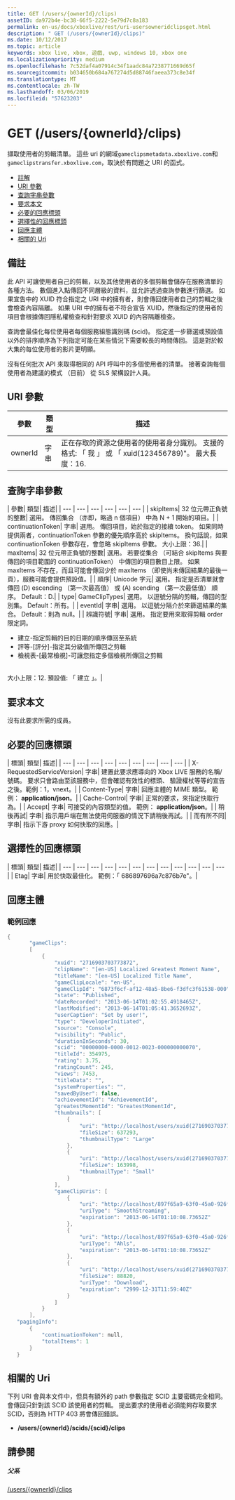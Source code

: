 ```yaml
---
title: GET (/users/{ownerId}/clips)
assetID: da972b4e-bc38-66f5-2222-5e79d7c8a183
permalink: en-us/docs/xboxlive/rest/uri-usersowneridclipsget.html
description: " GET (/users/{ownerId}/clips)"
ms.date: 10/12/2017
ms.topic: article
keywords: xbox live, xbox, 遊戲, uwp, windows 10, xbox one
ms.localizationpriority: medium
ms.openlocfilehash: 7c52daf4a07914c34f1aadc84a7238771669d65f
ms.sourcegitcommit: b034650b684a767274d5d88746faeea373c8e34f
ms.translationtype: MT
ms.contentlocale: zh-TW
ms.lasthandoff: 03/06/2019
ms.locfileid: "57623203"
---
```

# <a name="get-usersowneridclips"></a>GET (/users/{ownerId}/clips)
擷取使用者的剪輯清單。
這些 uri 的網域`gameclipsmetadata.xboxlive.com`和`gameclipstransfer.xboxlive.com`，取決於有問題之 URI 的函式。

  * [註解](#ID4EX)
  * [URI 參數](#ID4EEB)
  * [查詢字串參數](#ID4EPB)
  * [要求本文](#ID4EPE)
  * [必要的回應標頭](#ID4E1E)
  * [選擇性的回應標頭](#ID4ENH)
  * [回應主體](#ID4EOAAC)
  * [相關的 Uri](#ID4EABAC)

<a id="ID4EX"></a>


## <a name="remarks"></a>備註

此 API 可讓使用者自己的剪輯，以及其他使用者的多個剪輯會儲存在服務清單的各種方法。 數個進入點傳回不同層級的資料，並允許透過查詢參數進行篩選。 如果宣告中的 XUID 符合指定之 URI 中的擁有者，則會傳回使用者自己的剪輯之後會檢查內容隔離。 如果 URI 中的擁有者不符合宣告 XUID，然後指定的使用者的項目會根據傳回隱私權檢查和針對要求 XUID 的內容隔離檢查。

查詢會最佳化每位使用者每個服務組態識別碼 (scid)。 指定進一步篩選或預設值以外的排序順序為下列指定可能在某些情況下需要較長的時間傳回。 這是對於較大集的每位使用者的影片更明顯。

沒有任何批次 API 來取得相同的 API 呼叫中的多個使用者的清單。 接著查詢每個使用者為建議的模式 （目前） 從 SLS 架構設計人員。

<a id="ID4EEB"></a>


## <a name="uri-parameters"></a>URI 參數

| 參數| 類型| 描述|
| --- | --- | --- |
| ownerId| 字串| 正在存取的資源之使用者的使用者身分識別。 支援的格式: 「 我 」 或 「 xuid(123456789)"。 最大長度：16.|

<a id="ID4EPB"></a>


## <a name="query-string-parameters"></a>查詢字串參數

| 參數| 類型| 描述|
| --- | --- | --- | --- | --- | --- |
| skipItems| 32 位元帶正負號的整數| 選用。 傳回集合 （亦即，略過 n 個項目） 中為 N + 1 開始的項目。|
| continuationToken| 字串| 選用。 傳回項目，始於指定的接續 token。 如果同時提供兩者，continuationToken 參數的優先順序高於 skipItems。 換句話說，如果 continuationToken 參數存在，會忽略 skipItems 參數。 大小上限：36.|
| maxItems| 32 位元帶正負號的整數| 選用。 若要從集合 （可結合 skipItems 與要傳回的項目範圍的 continuationToken） 中傳回的項目數目上限。 如果 maxItems 不存在，而且可能會傳回少於 maxItems （即使尚未傳回結果的最後一頁），服務可能會提供預設值。|
| 順序| Unicode 字元| 選用。 指定是否清單就會傳回 (D) escending （第一次最高值） 或 (A) scending （第一次最低值） 順序。 Default：D.|
| type| GameClipTypes| 選用。 以逗號分隔的剪輯，傳回的型別集。 Default：所有。|
| eventId| 字串| 選用。 以逗號分隔介於來篩選結果的集合。 Default：則為 null。|
| 辨識符號| 字串| 選用。 指定要用來取得剪輯 order 限定詞。 <ul><li>建立-指定剪輯的目的日期的順序傳回至系統</li><li>評等-[評分]-指定其分級值所傳回之剪輯</li><li>檢視表-[最常檢視]-可讓您指定多個檢視所傳回之剪輯</li></ul><br/> 大小上限：12. 預設值: 「 建立 」。| 

<a id="ID4EPE"></a>


## <a name="request-body"></a>要求本文

沒有此要求所需的成員。

<a id="ID4E1E"></a>


## <a name="required-response-headers"></a>必要的回應標頭

| 標頭| 類型| 描述|
| --- | --- | --- | --- | --- | --- | --- | --- | --- |
| X-RequestedServiceVersion| 字串| 建置此要求應導向的 Xbox LIVE 服務的名稱/號碼。 要求只會路由至該服務中，但會確認有效性的標頭、 驗證權杖等等的宣告之後。範例：1，vnext。|
| Content-Type| 字串| 回應主體的 MIME 類型。 範例： <b>application/json</b>。|
| Cache-Control| 字串| 正常的要求，來指定快取行為。|
| Accept| 字串| 可接受的內容類型的值。 範例： <b>application/json</b>。|
| 稍後再試| 字串| 指示用戶端在無法使用伺服器的情況下請稍後再試。|
| 而有所不同| 字串| 指示下游 proxy 如何快取的回應。|

<a id="ID4ENH"></a>


## <a name="optional-response-headers"></a>選擇性的回應標頭

| 標頭| 類型| 描述|
| --- | --- | --- | --- | --- | --- | --- | --- | --- | --- | --- | --- |
| Etag| 字串| 用於快取最佳化。 範例：「 686897696a7c876b7e"。|

<a id="ID4EOAAC"></a>


## <a name="response-body"></a>回應主體

<a id="ID4EUAAC"></a>


### <a name="sample-response"></a>範例回應


```cpp
{
       "gameClips":
       [
           {
               "xuid": "2716903703773872",
               "clipName": "[en-US] Localized Greatest Moment Name",
               "titleName": "[en-US] Localized Title Name",
               "gameClipLocale": "en-US",
               "gameClipId": "6873f6cf-af12-48a5-8be6-f3dfc3f61538-000",
               "state": "Published",
               "dateRecorded": "2013-06-14T01:02:55.4918465Z",
               "lastModified": "2013-06-14T01:05:41.3652693Z",
               "userCaption": "Set by user!",
               "type": "DeveloperInitiated",
               "source": "Console",
               "visibility": "Public",
               "durationInSeconds": 30,
               "scid": "00000000-0000-0012-0023-000000000070",
               "titleId": 354975,
               "rating": 3.75,
               "ratingCount": 245,
               "views": 7453,
               "titleData": "",
               "systemProperties": "",
               "savedByUser": false,
               "achievementId": "AchievementId",
               "greatestMomentId": "GreatestMomentId",
               "thumbnails": [
                   {
                       "uri": "http://localhost/users/xuid(2716903703773872)/scids/00000000-0000-0012-0023-000000000070/clips/6873f6cf-af12-48a5-8be6-f3dfc3f61538-000/thumbnails/large",
                       "fileSize": 637293,
                       "thumbnailType": "Large"
                   },
                   {
                       "uri": "http://localhost/users/xuid(2716903703773872)/scids/00000000-0000-0012-0023-000000000070/clips/6873f6cf-af12-48a5-8be6-f3dfc3f61538-000/thumbnails/small",
                       "fileSize": 163998,
                       "thumbnailType": "Small"
                   }
               ],
               "gameClipUris": [
                   {
                       "uri": "http://localhost/897f65a9-63f0-45a0-926f-05a3155c04fc/GameClip-Original_4000.ism/manifest",
                       "uriType": "SmoothStreaming",
                       "expiration": "2013-06-14T01:10:08.73652Z"
                   },
                   {
                       "uri": "http://localhost/897f65a9-63f0-45a0-926f-05a3155c04fc/GameClip-Original_4000.ism/manifest(format=m3u8-aapl)",
                       "uriType": "Ahls",
                       "expiration": "2013-06-14T01:10:08.73652Z"
                   },
                   {
                       "uri": "http://localhost/users/xuid(2716903703773872)/scids/00000000-0000-0012-0023-000000000070/clips/6873f6cf-af12-48a5-8be6-f3dfc3f61538-000",
                       "fileSize": 88820,
                       "uriType": "Download",
                       "expiration": "2999-12-31T11:59:40Z"
                   }
               ]
           }
       ],
   "pagingInfo":
       {
           "continuationToken": null,
           "totalItems": 1
       }
   }

```


<a id="ID4EABAC"></a>


## <a name="related-uris"></a>相關的 Uri

下列 URI 會與本文件中，但具有額外的 path 參數指定 SCID 主要密碼完全相同。 會傳回只針對該 SCID 該使用者的剪輯。 提出要求的使用者必須能夠存取要求 SCID，否則為 HTTP 403 將會傳回錯誤。

   * **/users/{ownerId}/scids/{scid}/clips**

<a id="ID4ENBAC"></a>


## <a name="see-also"></a>請參閱

<a id="ID4EPBAC"></a>


##### <a name="parent"></a>父系

[/users/{ownerId}/clips](uri-usersowneridclips.md)
